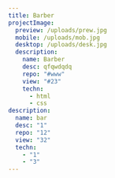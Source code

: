 ```yaml
---
title: Barber
projectImage:
  preview: /uploads/prew.jpg
  mobile: /uploads/mob.jpg
  desktop: /uploads/desk.jpg
  description:
    name: Barber
    desc: qfqwdqdq
    repo: "#www"
    view: "#23"
    techn:
      - html
      - css
description:
  name: bar
  desc: "1"
  repo: "12"
  view: "32"
  techn:
    - "1"
    - "3"
---
```

